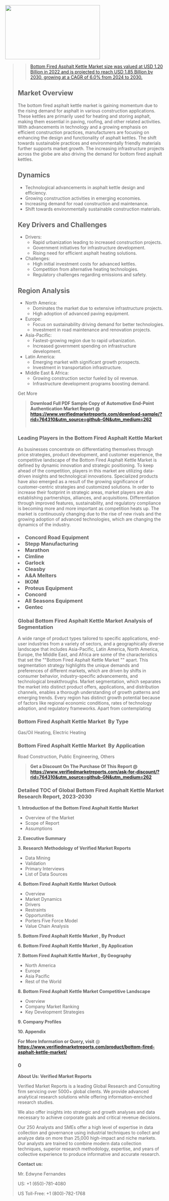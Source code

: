 <img src="https://ffe5etoiles.com/wp-content/uploads/2024/12/MST1-300x171.png" alt="" width="300" height="171" class="alignnone size-medium wp-image-20088" /><blockquote id="" class=""><a href="https://www.verifiedmarketreports.com/download-sample/?rid=870216&utm_source=github-GN&utm_medium=262" target="_blank"><blockquote id="" class=""><a href="https://www.verifiedmarketreports.com/download-sample/?rid=764310&utm_source=github-GN&utm_medium=262" target="_blank">Bottom Fired Asphalt Kettle Market size was valued at USD 1.20 Billion in 2022 and is projected to reach USD 1.85 Billion by 2030, growing at a CAGR of 6.0% from 2024 to 2030.</a></blockquote><p><h2>Market Overview</h2><p>The bottom fired asphalt kettle market is gaining momentum due to the rising demand for asphalt in various construction applications. These kettles are primarily used for heating and storing asphalt, making them essential in paving, roofing, and other related activities. With advancements in technology and a growing emphasis on efficient construction practices, manufacturers are focusing on enhancing the design and functionality of asphalt kettles. The shift towards sustainable practices and environmentally friendly materials further supports market growth. The increasing infrastructure projects across the globe are also driving the demand for bottom fired asphalt kettles.</p><h2>Dynamics</h2><ul> <li>Technological advancements in asphalt kettle design and efficiency.</li> <li>Growing construction activities in emerging economies.</li> <li>Increasing demand for road construction and maintenance.</li> <li>Shift towards environmentally sustainable construction materials.</li></ul><h2>Key Drivers and Challenges</h2><ul> <li>Drivers: <ul> <li>Rapid urbanization leading to increased construction projects.</li> <li>Government initiatives for infrastructure development.</li> <li>Rising need for efficient asphalt heating solutions.</li> </ul> </li> <li>Challenges: <ul> <li>High initial investment costs for advanced kettles.</li> <li>Competition from alternative heating technologies.</li> <li>Regulatory challenges regarding emissions and safety.</li> </ul> </li></ul><h2>Region Analysis</h2><ul> <li>North America: <ul> <li>Dominates the market due to extensive infrastructure projects.</li> <li>High adoption of advanced paving equipment.</li> </ul> </li> <li>Europe: <ul> <li>Focus on sustainability driving demand for better technologies.</li> <li>Investment in road maintenance and renovation projects.</li> </ul> </li> <li>Asia-Pacific: <ul> <li>Fastest-growing region due to rapid urbanization.</li> <li>Increased government spending on infrastructure development.</li> </ul> </li> <li>Latin America: <ul> <li>Emerging market with significant growth prospects.</li> <li>Investment in transportation infrastructure.</li> </ul> </li> <li>Middle East & Africa: <ul> <li>Growing construction sector fueled by oil revenue.</li> <li>Infrastructure development programs boosting demand.</li> </ul> </li></ul><p>Get More</p></p><blockquote id="" class=""><strong>Download Full PDF Sample Copy of Automotive End-Point Authentication Market Report @ <a href="https://www.verifiedmarketreports.com/download-sample/?rid=764310&utm_source=github-GN&utm_medium=262" target="_blank">https://www.verifiedmarketreports.com/download-sample/?rid=764310&utm_source=github-GN&utm_medium=262</a></strong><br /><br /></blockquote><h3 id="" class="">Leading Players in the&nbsp;Bottom Fired Asphalt Kettle Market </h3><p>As businesses concentrate on differentiating themselves through price strategies, product development, and customer experience, the competitive landscape of the Bottom Fired Asphalt Kettle Market is defined by dynamic innovation and strategic positioning. To keep ahead of the competition, players in this market are utilizing data-driven insights and technological innovations. Specialized products have also emerged as a result of the growing significance of customer-centric strategies and customized solutions. In order to increase their footprint in strategic areas, market players are also establishing partnerships, alliances, and acquisitions. Differentiation through improved features, sustainability, and regulatory compliance is becoming more and more important as competition heats up. The market is continuously changing due to the rise of new rivals and the growing adoption of advanced technologies, which are changing the dynamics of the industry.</p><h3 class=""><li>Concord Road Equipment</li><li> Stepp Manufacturing</li><li> Marathon</li><li> Cimline</li><li> Garlock</li><li> Cleasby</li><li> A&A Melters</li><li> IKOM</li><li> Proteus Equipment</li><li> Concord</li><li> All Seasons Equipment</li><li> Gentec</h3><h3 id="" class="">Global&nbsp;Bottom Fired Asphalt Kettle Market Analysis of Segmentation</h3><p id="" class="">A wide range of product types tailored to specific applications, end-user industries from a variety of sectors, and a geographically diverse landscape that includes Asia-Pacific, Latin America, North America, Europe, the Middle East, and Africa are some of the characteristics that set the ""Bottom Fired Asphalt Kettle Market "" apart. This segmentation strategy highlights the unique demands and preferences of different markets, which are driven by shifts in consumer behavior, industry-specific advancements, and technological breakthroughs. Market segmentation, which separates the market into distinct product offers, applications, and distribution channels, enables a thorough understanding of growth patterns and emerging trends. Every region has distinct growth potential because of factors like regional economic conditions, rates of technology adoption, and regulatory frameworks. Apart from contemplating</p><h3 id="" class="">Bottom Fired Asphalt Kettle Market &nbsp;By Type</h3><p>Gas/Oil Heating, Electric Heating</p><h3 id="" class="">Bottom Fired Asphalt Kettle Market &nbsp;By Application</h3><p class="">Road Construction, Public Engineering, Others</p><blockquote id="" class=""><strong>Get a Discount On The Purchase Of This Report @ <a href="https://www.verifiedmarketreports.com/download-sample/?rid=764310&utm_source=github-GN&utm_medium=262" target="_blank">https://www.verifiedmarketreports.com/ask-for-discount/?rid=764310&utm_source=github-GN&utm_medium=262</a></strong></blockquote><h3 id="" class="">Detailed TOC of Global Bottom Fired Asphalt Kettle Market Research Report, 2023-2030</h3><p id="" class=""><strong>1. Introduction of the Bottom Fired Asphalt Kettle Market </strong></p><ul><li>Overview of the Market</li><li>Scope of Report</li><li>Assumptions</li></ul><p id="" class=""><strong>2. Executive Summary</strong></p><p id="" class=""><strong>3. Research Methodology of Verified Market Reports</strong></p><ul><li>Data Mining</li><li>Validation</li><li>Primary Interviews</li><li>List of Data Sources</li></ul><p id="" class=""><strong>4. Bottom Fired Asphalt Kettle Market Outlook</strong></p><ul><li>Overview</li><li>Market Dynamics</li><li>Drivers</li><li>Restraints</li><li>Opportunities</li><li>Porters Five Force Model</li><li>Value Chain Analysis</li></ul><p id="" class=""><strong>5. Bottom Fired Asphalt Kettle Market , By Product</strong></p><p id="" class=""><strong>6. Bottom Fired Asphalt Kettle Market , By Application</strong></p><p id="" class=""><strong>7. Bottom Fired Asphalt Kettle Market , By Geography</strong></p><ul><li>North America</li><li>Europe</li><li>Asia Pacific</li><li>Rest of the World</li></ul><p id="" class=""><strong>8. Bottom Fired Asphalt Kettle Market Competitive Landscape</strong></p><ul><li>Overview</li><li>Company Market Ranking</li><li>Key Development Strategies</li></ul><p id="" class=""><strong>9. Company Profiles</strong></p><p id="" class=""><strong>10. Appendix</strong></p><p><strong>For More Information or Query, visit</strong>&nbsp;@ <strong><a href="https://www.verifiedmarketreports.com/product/bottom-fired-asphalt-kettle-market/" target="_blank">https://www.verifiedmarketreports.com/product/bottom-fired-asphalt-kettle-market/</a></strong></p><h3 id="" class="">0</h3><p id="" class=""><strong>About Us: Verified Market Reports</strong></p><p id="" class="">Verified Market Reports is a leading Global Research and Consulting firm servicing over 5000+ global clients. We provide advanced analytical research solutions while offering information-enriched research studies.</p><p id="" class="">We also offer insights into strategic and growth analyses and data necessary to achieve corporate goals and critical revenue decisions.</p><p id="" class="">Our 250 Analysts and SMEs offer a high level of expertise in data collection and governance using industrial techniques to collect and analyze data on more than 25,000 high-impact and niche markets. Our analysts are trained to combine modern data collection techniques, superior research methodology, expertise, and years of collective experience to produce informative and accurate research.</p><p id="" class=""><strong>Contact us:</strong></p><p id="" class="">Mr. Edwyne Fernandes</p><p id="" class="">US: +1 (650)-781-4080</p><p id="" class="">US Toll-Free: +1 (800)-782-1768</p>
